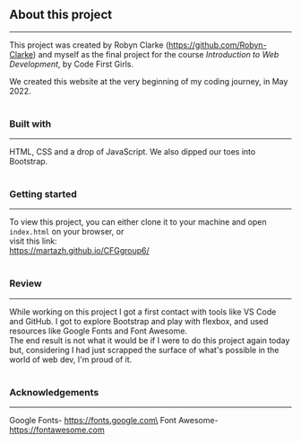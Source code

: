 ## About this project
-----
This project was created by Robyn Clarke (https://github.com/Robyn-Clarke) and myself as the final project for the course _Introduction to Web Development_, by Code First Girls. 

We created this website at the very beginning of my coding journey, in May 2022. 
</br></br>

### Built with
-----
HTML, CSS and a drop of JavaScript. We also dipped our toes into Bootstrap.
</br></br>

### Getting started
-----
To view this project, you can either clone it to your machine and open `index.html` on your browser, or\
visit this link:\
https://martazh.github.io/CFGgroup6/
</br></br>

### Review
-----
While working on this project I got a first contact with tools like VS 
Code and GitHub. I got to explore Bootstrap and play with flexbox, and used resources like Google Fonts and Font Awesome.\
The end result is not what it would be if I were to do this project again today but, considering I had just scrapped the surface of what's possible in the world of web dev, I'm proud of it. 
</br></br>

### Acknowledgements
-----
Google Fonts- https://fonts.google.com\
Font Awesome- https://fontawesome.com


